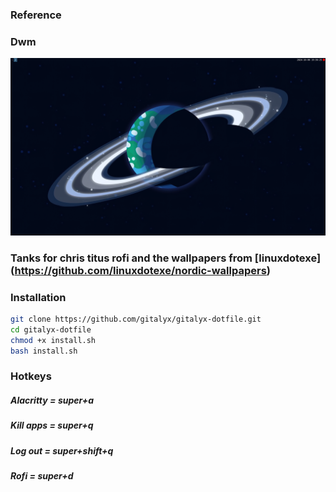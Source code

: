 ### Reference

### Dwm
![GitHub Logo](https://github.com/gitalyx/gitalyx-dotfile/blob/main/.images/1.png)

### Tanks for chris titus rofi and the wallpapers from [linuxdotexe] (https://github.com/linuxdotexe/nordic-wallpapers)

### Installation

  ```sh
  git clone https://github.com/gitalyx/gitalyx-dotfile.git
  cd gitalyx-dotfile
  chmod +x install.sh
  bash install.sh
  ```

### Hotkeys

<h5> Alacritty = super+a </h5>
<h5> Kill apps = super+q </h5>
<h5> Log out = super+shift+q</h5>
<h5> Rofi = super+d </h5>
